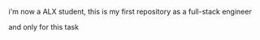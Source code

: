 i'm now a ALX student, this is my first repository as a full-stack engineer

and only for this task
